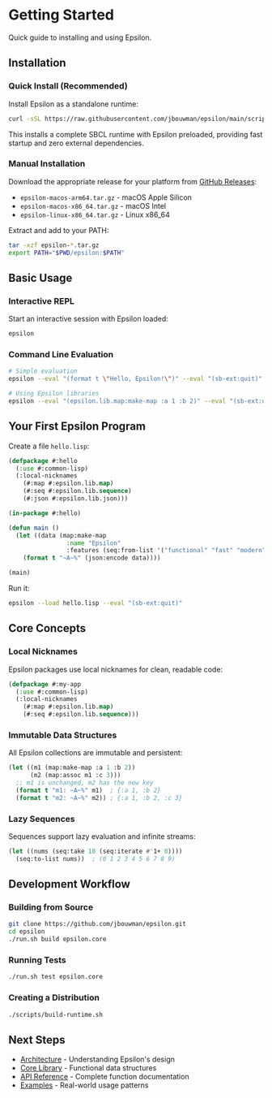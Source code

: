 # Getting Started

Quick guide to installing and using Epsilon.

## Installation

### Quick Install (Recommended)

Install Epsilon as a standalone runtime:

```bash
curl -sSL https://raw.githubusercontent.com/jbouwman/epsilon/main/scripts/install.sh | bash
```

This installs a complete SBCL runtime with Epsilon preloaded, providing fast startup and zero external dependencies.

### Manual Installation

Download the appropriate release for your platform from [GitHub Releases](https://github.com/jbouwman/epsilon/releases):

- `epsilon-macos-arm64.tar.gz` - macOS Apple Silicon
- `epsilon-macos-x86_64.tar.gz` - macOS Intel  
- `epsilon-linux-x86_64.tar.gz` - Linux x86_64

Extract and add to your PATH:

```bash
tar -xzf epsilon-*.tar.gz
export PATH="$PWD/epsilon:$PATH"
```

## Basic Usage

### Interactive REPL

Start an interactive session with Epsilon loaded:

```bash
epsilon
```

### Command Line Evaluation

```bash
# Simple evaluation
epsilon --eval "(format t \"Hello, Epsilon!\")" --eval "(sb-ext:quit)"

# Using Epsilon libraries
epsilon --eval "(epsilon.lib.map:make-map :a 1 :b 2)" --eval "(sb-ext:quit)"
```

## Your First Epsilon Program

Create a file `hello.lisp`:

```lisp
(defpackage #:hello
  (:use #:common-lisp)
  (:local-nicknames
    (#:map #:epsilon.lib.map)
    (#:seq #:epsilon.lib.sequence)
    (#:json #:epsilon.lib.json)))

(in-package #:hello)

(defun main ()
  (let ((data (map:make-map 
                :name "Epsilon"
                :features (seq:from-list '("functional" "fast" "modern")))))
    (format t "~A~%" (json:encode data))))

(main)
```

Run it:

```bash
epsilon --load hello.lisp --eval "(sb-ext:quit)"
```

## Core Concepts

### Local Nicknames

Epsilon packages use local nicknames for clean, readable code:

```lisp
(defpackage #:my-app
  (:use #:common-lisp)
  (:local-nicknames
    (#:map #:epsilon.lib.map)
    (#:seq #:epsilon.lib.sequence)))
```

### Immutable Data Structures

All Epsilon collections are immutable and persistent:

```lisp
(let ((m1 (map:make-map :a 1 :b 2))
      (m2 (map:assoc m1 :c 3)))
  ;; m1 is unchanged, m2 has the new key
  (format t "m1: ~A~%" m1)  ; {:a 1, :b 2}
  (format t "m2: ~A~%" m2)) ; {:a 1, :b 2, :c 3}
```

### Lazy Sequences

Sequences support lazy evaluation and infinite streams:

```lisp
(let ((nums (seq:take 10 (seq:iterate #'1+ 0))))
  (seq:to-list nums))  ; (0 1 2 3 4 5 6 7 8 9)
```

## Development Workflow

### Building from Source

```bash
git clone https://github.com/jbouwman/epsilon.git
cd epsilon
./run.sh build epsilon.core
```

### Running Tests

```bash
./run.sh test epsilon.core
```

### Creating a Distribution

```bash
./scripts/build-runtime.sh
```

## Next Steps

- [Architecture](architecture.md) - Understanding Epsilon's design
- [Core Library](core/data-structures.md) - Functional data structures
- [API Reference](reference/api.md) - Complete function documentation
- [Examples](reference/examples.md) - Real-world usage patterns